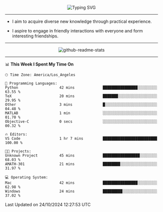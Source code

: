<p align="center">
  <img src="https://readme-typing-svg.demolab.com?font=Fira+Code&weight=500&size=32&duration=2500&pause=1600&center=true&vCenter=true&random=false&width=1024&height=64&lines=Hi+there+%F0%9F%91%8B;I'm+delighted+you+could+make+it+here+%F0%9F%8E%89;I'm+Harry%2C+a+college+student+still+finding+my+way" alt="Typing SVG" />
</p>


---


- I aim to acquire diverse new knowledge through practical experience.

- I aspire to engage in friendly interactions with everyone and form interesting friendships.


---


<p align="center">
  <img src="https://github-readme-stats.vercel.app/api?username=Harry-Jing&show_icons=true" alt="github-readme-stats"/>
</p>


---

<!--START_SECTION:waka-->
📊 **This Week I Spent My Time On** 

```text
🕑︎ Time Zone: America/Los_Angeles

💬 Programming Languages: 
Python                   42 mins             ████████████████░░░░░░░░░   63.55 % 
TeX                      20 mins             ███████░░░░░░░░░░░░░░░░░░   29.95 % 
Other                    3 mins              █░░░░░░░░░░░░░░░░░░░░░░░░   04.48 % 
MATLAB                   1 min               ░░░░░░░░░░░░░░░░░░░░░░░░░   01.70 % 
Objective-C              0 secs              ░░░░░░░░░░░░░░░░░░░░░░░░░   00.32 % 

🔥 Editors: 
VS Code                  1 hr 7 mins         █████████████████████████   100.00 % 

🐱‍💻 Projects: 
Unknown Project          45 mins             █████████████████░░░░░░░░   68.03 % 
AMATH-301                21 mins             ████████░░░░░░░░░░░░░░░░░   31.97 % 

💻 Operating System: 
Mac                      42 mins             ████████████████░░░░░░░░░   62.98 % 
Windows                  24 mins             █████████░░░░░░░░░░░░░░░░   37.02 % 
```


 Last Updated on 24/10/2024 12:27:53 UTC
<!--END_SECTION:waka-->

